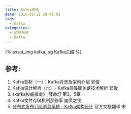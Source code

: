 ```yaml
---
title: Kafka总结
date: 2016-05-11 18:41:01
tags:
  - kafka
categories: 
  - 消息系统
  - Kafka   
---
```


<p></p>
<!-- more -->

{% asset_img  kafka.jpg  Kafka总结 %}


## 参考:

1. Kafka剖析（一）：Kafka背景及架构介绍 郭俊
2. Kafka设计解析（六）- Kafka高性能关键技术解析 郭俊
3. 《kafka权威指南》 薛命灯 第3，5章
4. Kafka文件存储机制那些事 幽灵之使
5. [分布式发布订阅消息系统 - Kafka架构设计](https://www.oschina.net/translate/kafka-design?cmp&p=1)  官方文档翻译 未
